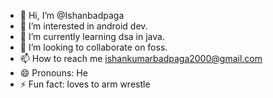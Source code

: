 - 👋 Hi, I’m @Ishanbadpaga
- 👀 I’m interested in android dev.
- 🌱 I’m currently learning dsa in java.
- 💞️ I’m looking to collaborate on foss.
- 📫 How to reach me ishankumarbadpaga2000@gmail.com 
- 😄 Pronouns: He
- ⚡ Fun fact: loves to arm wrestle

<!---
Ishanbadpaga/Ishanbadpaga is a ✨ special ✨ repository because its `README.md` (this file) appears on your GitHub profile.
You can click the Preview link to take a look at your changes.
--->
